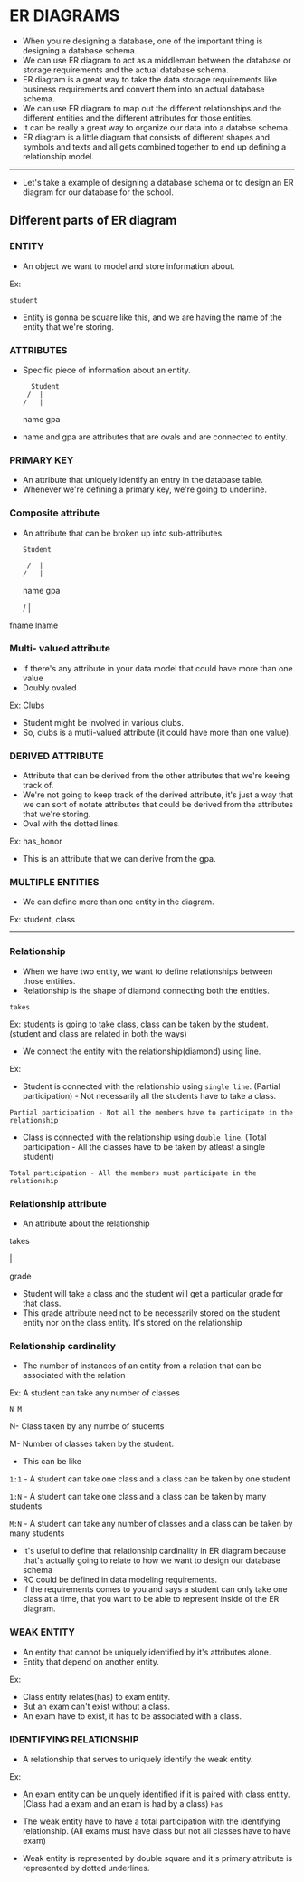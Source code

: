 # ER DIAGRAMS
- When you're designing a database, one of the important thing is designing a database schema.
- We can use ER diagram to act as a middleman between the database or storage requirements and the actual database schema.
- ER diagram is a great way to take the data storage requirements like business requirements and convert them into an actual database schema.
- We can use ER diagram to map out the different relationships and the different entities and the different attributes for those entities.
- It can be really a great way to organize our data into a databse schema.
- ER diagram is a little diagram that consists of different shapes and symbols and texts and all gets combined together to end up defining a relationship model. 
-----
- Let's take a example of designing a database schema or to design an ER diagram for our database for the school.

## Different parts of ER diagram

### ENTITY
- An object we want to model and store information about.

Ex:

`student`

- Entity is gonna be square like this, and we are having the name of the entity that we're storing.

### ATTRIBUTES
- Specific piece of information about an entity.

        Student
       /  |     
      /   |      
    name       gpa

- name and gpa are attributes that are ovals and are connected to entity.

### PRIMARY KEY

- An attribute that uniquely identify an entry in the database table.
- Whenever we're defining a primary key, we're going to underline.

### Composite attribute
- An attribute that can be broken up into sub-attributes.

      Student

       /  |     
      /   |      
    name       gpa

    /    |
   
fname   lname

### Multi- valued attribute

- If there's any attribute in your data model that could have more than one value
- Doubly ovaled 

Ex: Clubs
- Student might be involved in various clubs.
- So, clubs is a mutli-valued attribute (it could have more than one value).

### DERIVED ATTRIBUTE

- Attribute that can be derived from the other attributes that we're keeing track of.
- We're not going to keep track of the derived attribute, it's just a way that we can sort of notate attributes that could be derived from the attributes that we're storing.
- Oval with the dotted lines. 

Ex: has_honor

- This is an attribute that we can derive from the gpa.


### MULTIPLE ENTITIES

- We can define more than one entity in the diagram.

Ex: student, class
___

### Relationship

- When we have two entity, we want to define relationships between those entities.
- Relationship is the shape of diamond connecting both the entities.

`takes`

  Ex: students is going to take class, class can be taken by the student. (student and class are related in both the ways)

- We connect the entity with the relationship(diamond) using line.

Ex: 
- Student is connected with the relationship using `single line`. (Partial participation) - Not necessarily all the students have to take a class.

`Partial participation - Not all the members have to participate in the relationship`
- Class is connected with the relationship using `double line`. (Total participation - All the classes have to be taken by atleast a single student)

`Total participation - All the members must participate in the relationship`

### Relationship attribute

- An attribute about the relationship

takes

|

grade

- Student will take a class and the student will get a particular grade for that class.
- This grade attribute need not to be necessarily stored on the student entity nor on the class entity. It's stored on the relationship

### Relationship cardinality

- The number of instances of an entity from a relation that can be associated with the relation

Ex: A student can take any number of classes

`N M`

N- Class taken by any numbe of students

M- Number of classes taken by the student.

- This can be like 

`1:1` - A student can take one class and a class can be taken by one student

`1:N` - A student can take one class and a class can be taken by many students

`M:N` - A student can take any number of classes and a class can be taken by many students

- It's useful to define that relationship cardinality in ER diagram because that's actually going to relate to how we want to design our database schema
- RC could be defined in data modeling requirements. 
- If the requirements comes to you and says a student can only take one class at a time, that you want to be able to represent inside of the ER diagram.

### WEAK ENTITY 

- An entity that cannot be uniquely identified by it's attributes alone.
- Entity that depend on another entity.

Ex:

- Class entity relates(has) to exam entity.
- But an exam can't exist without a class.
- An exam have to exist, it has to be associated with a class.

### IDENTIFYING RELATIONSHIP

- A relationship that serves to uniquely identify the weak entity.

Ex: 
- An exam entity can be uniquely identified if it is paired with class entity. (Class had a exam and an exam is had by a class) `Has`

- The weak entity have to have a total participation with the
identifying relationship.
(All exams must have class but not all classes have to have exam)

- Weak entity is represented by double square and it's primary attribute is represented by dotted underlines.


